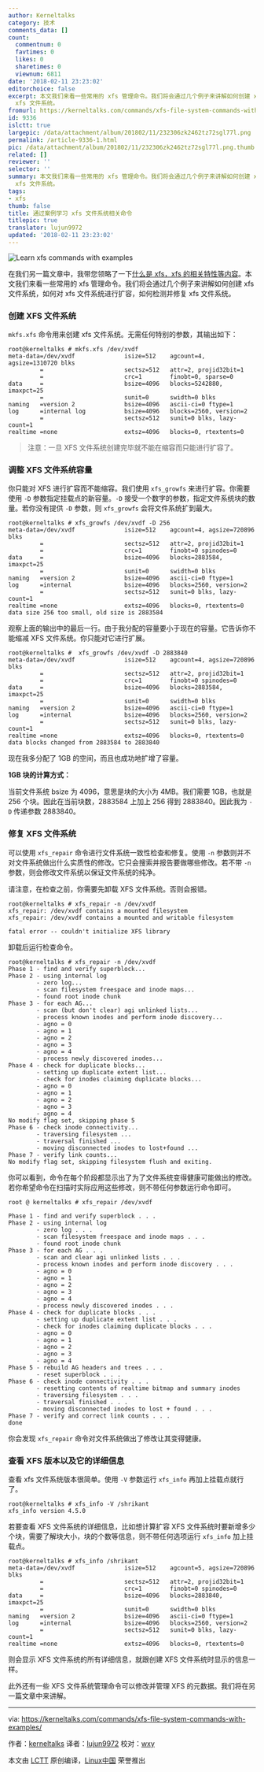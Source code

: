 ```yaml
---
author: Kerneltalks
category: 技术
comments_data: []
count:
  commentnum: 0
  favtimes: 0
  likes: 0
  sharetimes: 0
  viewnum: 6811
date: '2018-02-11 23:23:02'
editorchoice: false
excerpt: 本文我们来看一些常用的 xfs 管理命令。我们将会通过几个例子来讲解如何创建 xfs 文件系统，如何对 xfs 文件系统进行扩容，如何检测并修复
  xfs 文件系统。
fromurl: https://kerneltalks.com/commands/xfs-file-system-commands-with-examples/
id: 9336
islctt: true
largepic: /data/attachment/album/201802/11/232306zk2462tz72sgl77l.png
permalink: /article-9336-1.html
pic: /data/attachment/album/201802/11/232306zk2462tz72sgl77l.png.thumb.jpg
related: []
reviewer: ''
selector: ''
summary: 本文我们来看一些常用的 xfs 管理命令。我们将会通过几个例子来讲解如何创建 xfs 文件系统，如何对 xfs 文件系统进行扩容，如何检测并修复
  xfs 文件系统。
tags:
- xfs
thumb: false
title: 通过案例学习 xfs 文件系统相关命令
titlepic: true
translator: lujun9972
updated: '2018-02-11 23:23:02'
---
```


![Learn xfs commands with examples](/data/attachment/album/201802/11/232306zk2462tz72sgl77l.png)


在我们另一篇文章中，我带您领略了一下[什么是 xfs，xfs 的相关特性等内容](https://kerneltalks.com/disk-management/xfs-filesystem-in-linux/)。本文我们来看一些常用的 xfs 管理命令。我们将会通过几个例子来讲解如何创建 xfs 文件系统，如何对 xfs 文件系统进行扩容，如何检测并修复 xfs 文件系统。


### 创建 XFS 文件系统


`mkfs.xfs` 命令用来创建 xfs 文件系统。无需任何特别的参数，其输出如下：



```
root@kerneltalks # mkfs.xfs /dev/xvdf
meta-data=/dev/xvdf              isize=512    agcount=4, agsize=1310720 blks
         =                       sectsz=512   attr=2, projid32bit=1
         =                       crc=1        finobt=0, sparse=0
data     =                       bsize=4096   blocks=5242880, imaxpct=25
         =                       sunit=0      swidth=0 blks
naming   =version 2              bsize=4096   ascii-ci=0 ftype=1
log      =internal log           bsize=4096   blocks=2560, version=2
         =                       sectsz=512   sunit=0 blks, lazy-count=1
realtime =none                   extsz=4096   blocks=0, rtextents=0

```


> 
> 注意：一旦 XFS 文件系统创建完毕就不能在缩容而只能进行扩容了。
> 
> 
> 


### 调整 XFS 文件系统容量


你只能对 XFS 进行扩容而不能缩容。我们使用 `xfs_growfs` 来进行扩容。你需要使用 `-D` 参数指定挂载点的新容量。`-D` 接受一个数字的参数，指定文件系统块的数量。若你没有提供 `-D` 参数，则 `xfs_growfs` 会将文件系统扩到最大。



```
root@kerneltalks # xfs_growfs /dev/xvdf -D 256
meta-data=/dev/xvdf              isize=512    agcount=4, agsize=720896 blks
         =                       sectsz=512   attr=2, projid32bit=1
         =                       crc=1        finobt=0 spinodes=0
data     =                       bsize=4096   blocks=2883584, imaxpct=25
         =                       sunit=0      swidth=0 blks
naming   =version 2              bsize=4096   ascii-ci=0 ftype=1
log      =internal               bsize=4096   blocks=2560, version=2
         =                       sectsz=512   sunit=0 blks, lazy-count=1
realtime =none                   extsz=4096   blocks=0, rtextents=0
data size 256 too small, old size is 2883584

```

观察上面的输出中的最后一行。由于我分配的容量要小于现在的容量。它告诉你不能缩减 XFS 文件系统。你只能对它进行扩展。



```
root@kerneltalks #  xfs_growfs /dev/xvdf -D 2883840
meta-data=/dev/xvdf              isize=512    agcount=4, agsize=720896 blks
         =                       sectsz=512   attr=2, projid32bit=1
         =                       crc=1        finobt=0 spinodes=0
data     =                       bsize=4096   blocks=2883584, imaxpct=25
         =                       sunit=0      swidth=0 blks
naming   =version 2              bsize=4096   ascii-ci=0 ftype=1
log      =internal               bsize=4096   blocks=2560, version=2
         =                       sectsz=512   sunit=0 blks, lazy-count=1
realtime =none                   extsz=4096   blocks=0, rtextents=0
data blocks changed from 2883584 to 2883840

```

现在我多分配了 1GB 的空间，而且也成功地扩增了容量。


**1GB 块的计算方式：**


当前文件系统 bsize 为 4096，意思是块的大小为 4MB。我们需要 1GB，也就是 256 个块。因此在当前块数，2883584 上加上 256 得到 2883840。因此我为 `-D` 传递参数 2883840。


### 修复 XFS 文件系统


可以使用 `xfs_repair` 命令进行文件系统一致性检查和修复。使用 `-n` 参数则并不对文件系统做出什么实质性的修改。它只会搜索并报告要做哪些修改。若不带 `-n` 参数，则会修改文件系统以保证文件系统的纯净。


请注意，在检查之前，你需要先卸载 XFS 文件系统。否则会报错。



```
root@kerneltalks # xfs_repair -n /dev/xvdf
xfs_repair: /dev/xvdf contains a mounted filesystem
xfs_repair: /dev/xvdf contains a mounted and writable filesystem

fatal error -- couldn't initialize XFS library

```

卸载后运行检查命令。



```
root@kerneltalks # xfs_repair -n /dev/xvdf
Phase 1 - find and verify superblock...
Phase 2 - using internal log
        - zero log...
        - scan filesystem freespace and inode maps...
        - found root inode chunk
Phase 3 - for each AG...
        - scan (but don't clear) agi unlinked lists...
        - process known inodes and perform inode discovery...
        - agno = 0
        - agno = 1
        - agno = 2
        - agno = 3
        - agno = 4
        - process newly discovered inodes...
Phase 4 - check for duplicate blocks...
        - setting up duplicate extent list...
        - check for inodes claiming duplicate blocks...
        - agno = 0
        - agno = 1
        - agno = 2
        - agno = 3
        - agno = 4
No modify flag set, skipping phase 5
Phase 6 - check inode connectivity...
        - traversing filesystem ...
        - traversal finished ...
        - moving disconnected inodes to lost+found ...
Phase 7 - verify link counts...
No modify flag set, skipping filesystem flush and exiting.

```

你可以看到，命令在每个阶段都显示出了为了文件系统变得健康可能做出的修改。若你希望命令在扫描时实际应用这些修改，则不带任何参数运行命令即可。



```
root @ kerneltalks # xfs_repair /dev/xvdf

Phase 1 - find and verify superblock . . .
Phase 2 - using internal log
        - zero log . . .
        - scan filesystem freespace and inode maps . . .
        - found root inode chunk
Phase 3 - for each AG . . . 
        - scan and clear agi unlinked lists . . .
        - process known inodes and perform inode discovery . . .
        - agno = 0 
        - agno = 1
        - agno = 2
        - agno = 3
        - agno = 4
        - process newly discovered inodes . . . 
Phase 4 - check for duplicate blocks . . .
        - setting up duplicate extent list . . .
        - check for inodes claiming duplicate blocks . . .
        - agno = 0
        - agno = 1
        - agno = 2
        - agno = 3
        - agno = 4 
Phase 5 - rebuild AG headers and trees . . .
        - reset superblock . . .
Phase 6 - check inode connectivity . . .
        - resetting contents of realtime bitmap and summary inodes
        - traversing filesystem . . .
        - traversal finished . . .
        - moving disconnected inodes to lost + found . . .
Phase 7 - verify and correct link counts . . . 
done

```

你会发现 `xfs_repair` 命令对文件系统做出了修改让其变得健康。


### 查看 XFS 版本以及它的详细信息


查看 xfs 文件系统版本很简单。使用 `-V` 参数运行 `xfs_info` 再加上挂载点就行了。



```
root@kerneltalks # xfs_info -V /shrikant
xfs_info version 4.5.0

```

若要查看 XFS 文件系统的详细信息，比如想计算扩容 XFS 文件系统时要新增多少个块，需要了解块大小，块的个数等信息，则不带任何选项运行 `xfs_info` 加上挂载点。



```
root@kerneltalks # xfs_info /shrikant
meta-data=/dev/xvdf              isize=512    agcount=5, agsize=720896 blks
         =                       sectsz=512   attr=2, projid32bit=1
         =                       crc=1        finobt=0 spinodes=0
data     =                       bsize=4096   blocks=2883840, imaxpct=25
         =                       sunit=0      swidth=0 blks
naming   =version 2              bsize=4096   ascii-ci=0 ftype=1
log      =internal               bsize=4096   blocks=2560, version=2
         =                       sectsz=512   sunit=0 blks, lazy-count=1
realtime =none                   extsz=4096   blocks=0, rtextents=0

```

则会显示 XFS 文件系统的所有详细信息，就跟创建 XFS 文件系统时显示的信息一样。


此外还有一些 XFS 文件系统管理命令可以修改并管理 XFS 的元数据。我们将在另一篇文章中来讲解。




---


via: <https://kerneltalks.com/commands/xfs-file-system-commands-with-examples/>


作者：[kerneltalks](https://kerneltalks.com) 译者：[lujun9972](https://github.com/lujun9972) 校对：[wxy](https://github.com/wxy)


本文由 [LCTT](https://github.com/LCTT/TranslateProject) 原创编译，[Linux中国](https://linux.cn/) 荣誉推出